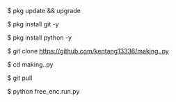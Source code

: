 $ pkg update && upgrade

$ pkg install git -y

$ pkg install python -y

$ git clone https://github.com/kentang13336/making..py

$ cd making..py

$ git pull 

$ python free_enc.run.py

